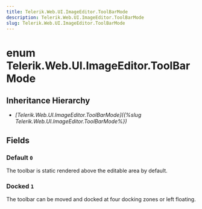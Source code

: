 ```yaml
---
title: Telerik.Web.UI.ImageEditor.ToolBarMode
description: Telerik.Web.UI.ImageEditor.ToolBarMode
slug: Telerik.Web.UI.ImageEditor.ToolBarMode
---
```


# enum Telerik.Web.UI.ImageEditor.ToolBarMode

## Inheritance Hierarchy

* *[Telerik.Web.UI.ImageEditor.ToolBarMode]({%slug Telerik.Web.UI.ImageEditor.ToolBarMode%})*

## Fields

### Default `0`

The toolbar is static rendered above the editable area by default.

### Docked `1`

The toolbar can be moved and docked at four docking zones or left floating.


